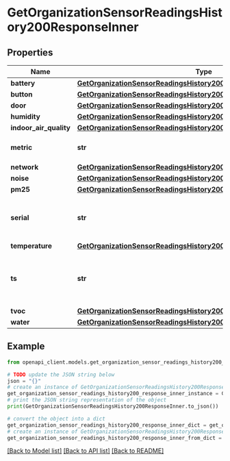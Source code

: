 # GetOrganizationSensorReadingsHistory200ResponseInner


## Properties

Name | Type | Description | Notes
------------ | ------------- | ------------- | -------------
**battery** | [**GetOrganizationSensorReadingsHistory200ResponseInnerBattery**](GetOrganizationSensorReadingsHistory200ResponseInnerBattery.md) |  | [optional] 
**button** | [**GetOrganizationSensorReadingsHistory200ResponseInnerButton**](GetOrganizationSensorReadingsHistory200ResponseInnerButton.md) |  | [optional] 
**door** | [**GetOrganizationSensorReadingsHistory200ResponseInnerDoor**](GetOrganizationSensorReadingsHistory200ResponseInnerDoor.md) |  | [optional] 
**humidity** | [**GetOrganizationSensorReadingsHistory200ResponseInnerHumidity**](GetOrganizationSensorReadingsHistory200ResponseInnerHumidity.md) |  | [optional] 
**indoor_air_quality** | [**GetOrganizationSensorReadingsHistory200ResponseInnerIndoorAirQuality**](GetOrganizationSensorReadingsHistory200ResponseInnerIndoorAirQuality.md) |  | [optional] 
**metric** | **str** | Type of sensor reading. | [optional] 
**network** | [**GetOrganizationSensorReadingsHistory200ResponseInnerNetwork**](GetOrganizationSensorReadingsHistory200ResponseInnerNetwork.md) |  | [optional] 
**noise** | [**GetOrganizationSensorReadingsHistory200ResponseInnerNoise**](GetOrganizationSensorReadingsHistory200ResponseInnerNoise.md) |  | [optional] 
**pm25** | [**GetOrganizationSensorReadingsHistory200ResponseInnerPm25**](GetOrganizationSensorReadingsHistory200ResponseInnerPm25.md) |  | [optional] 
**serial** | **str** | Serial number of the sensor that took the reading. | [optional] 
**temperature** | [**GetOrganizationSensorReadingsHistory200ResponseInnerTemperature**](GetOrganizationSensorReadingsHistory200ResponseInnerTemperature.md) |  | [optional] 
**ts** | **str** | Time at which the reading occurred, in ISO8601 format. | [optional] 
**tvoc** | [**GetOrganizationSensorReadingsHistory200ResponseInnerTvoc**](GetOrganizationSensorReadingsHistory200ResponseInnerTvoc.md) |  | [optional] 
**water** | [**GetOrganizationSensorReadingsHistory200ResponseInnerWater**](GetOrganizationSensorReadingsHistory200ResponseInnerWater.md) |  | [optional] 

## Example

```python
from openapi_client.models.get_organization_sensor_readings_history200_response_inner import GetOrganizationSensorReadingsHistory200ResponseInner

# TODO update the JSON string below
json = "{}"
# create an instance of GetOrganizationSensorReadingsHistory200ResponseInner from a JSON string
get_organization_sensor_readings_history200_response_inner_instance = GetOrganizationSensorReadingsHistory200ResponseInner.from_json(json)
# print the JSON string representation of the object
print(GetOrganizationSensorReadingsHistory200ResponseInner.to_json())

# convert the object into a dict
get_organization_sensor_readings_history200_response_inner_dict = get_organization_sensor_readings_history200_response_inner_instance.to_dict()
# create an instance of GetOrganizationSensorReadingsHistory200ResponseInner from a dict
get_organization_sensor_readings_history200_response_inner_from_dict = GetOrganizationSensorReadingsHistory200ResponseInner.from_dict(get_organization_sensor_readings_history200_response_inner_dict)
```
[[Back to Model list]](../README.md#documentation-for-models) [[Back to API list]](../README.md#documentation-for-api-endpoints) [[Back to README]](../README.md)


